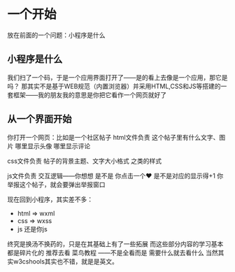 # 一个开始

放在前面的一个问题：小程序是什么

## 小程序是什么

我们扫了一个码，于是一个应用界面打开了——是的看上去像是一个应用，那它是吗？
那其实不是基于WEB规范（内置浏览器）并采用HTML,CSS和JS等搭建的一套框架——我的朋友我的意思是你把它看作一个网页就好了

## 从一个界面开始  

你打开一个网页：比如是一个社区帖子
html文件负责 这个帖子里有什么文字、图片 哪里显示头像 哪里显示评论

css文件负责 帖子的背景主题、文字大小格式 之类的样式

js文件负责 交互逻辑——你想想 是不是 你点击一个❤ 是不是对应的显示得+1 你举报这个帖子，就会要弹出举报窗口

现在回到小程序，其实差不多：
- html => wxml
- css => wxss
- js 还是你js 

终究是换汤不换药的，只是在其基础上有了一些拓展
而这些部分内容的学习基本都是碎片化的
推荐去看 菜鸟教程 ——不是全看而是 需要什么就去看什么
当然其实w3cshools其实也不错，就是是英文。

